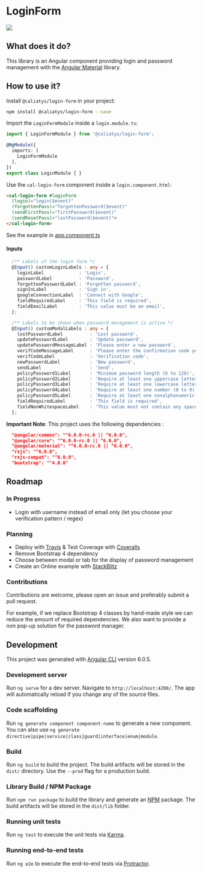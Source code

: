 # LoginForm

<a href="https://nodei.co/npm/@caliatys/login-form/" target="_blank">
  <img src="https://nodei.co/npm/@caliatys/login-form.svg?downloads=true&downloadRank=true&stars=true">
</a>

## What does it do?
This library is an Angular component providing login and password management with the [Angular Material](https://material.angular.io) library.

## How to use it?
Install `@caliatys/login-form` in your project:
```sh
npm install @caliatys/login-form --save
```

Import the `LoginFormModule` inside a `login.module.ts`:
```typescript
import { LoginFormModule } from '@caliatys/login-form';

@NgModule({
  imports: [
    LoginFormModule
  ],
})
export class LoginModule { }
```

Use the `cal-login-form` component inside a `login.component.html`:
```html
<cal-login-form #loginForm 
  (login)="login($event)" 
  (forgottenPass)="forgottenPassword($event)" 
  (sendFirstPass)="firstPassword($event)" 
  (sendResetPass)="lostPassword($event)">
</cal-login-form>
```

See the example in [app.component.ts](https://github.com/Caliatys/LoginComponent/blob/master/src/app/app.component.ts)

#### Inputs
```typescript
  /** Labels of the login form */
  @Input() customLoginLabels : any = {
    loginLabel             : 'Login',
    passwordLabel          : 'Password',
    forgottenPasswordLabel : 'Forgotten password',
    signInLabel            : 'Sign in',
    googleConnectionLabel  : 'Connect with Google',
    fieldRequiredLabel     : 'This field is required',
    fieldEmailLabel        : 'This value must be an email',
  };

  /** Labels to be shown when password management is active */
  @Input() customModalLabels : any = {
    lostPasswordLabel          : 'Lost password',
    updatePasswordLabel        : 'Update password',
    updatePasswordMessageLabel : 'Please enter a new password',
    verifCodeMessageLabel      : 'Please enter the confirmation code you will receive by email',
    verifCodeLabel             : 'Verification code',
    newPasswordLabel           : 'New password',
    sendLabel                  : 'Send',
    policyPassword1Label       : 'Minimum password length (6 to 128)',
    policyPassword2Label       : 'Require at least one uppercase letter (A to Z)',
    policyPassword3Label       : 'Require at least one lowercase letter (a to z)',
    policyPassword4Label       : 'Require at least one number (0 to 9)',
    policyPassword5Label       : 'Require at least one nonalphanumeric character ! @ # $ % ^ & * ( ) _ + - = [ ] { } | \'',
    fieldRequiredLabel         : 'This field is required',
    fieldNonWhitespaceLabel    : 'This value must not contain any spaces',
  };
```

**Important Note**: This project uses the following dependencies :
```json
  "@angular/common": "^6.0.0-rc.0 || ^6.0.0",
  "@angular/core": "^6.0.0-rc.0 || ^6.0.0",
  "@angular/material": "^6.0.0-rc.0 || ^6.0.0",
  "rxjs": "^6.0.0",
  "rxjs-compat": "^6.0.0",
  "bootstrap": "^4.0.0"
```

## Roadmap

### In Progress
- Login with username instead of email only (let you choose your verification pattern / regex)

### Planning
- Deploy with [Travis](https://travis-ci.org/) & Test Coverage with [Coveralls](https://coveralls.io/)
- Remove Bootstrap 4 dependency
- Choose between modal or tab for the display of password management
- Create an Online example with [StackBlitz](https://stackblitz.com)

### Contributions

Contributions are welcome, please open an issue and preferably submit a pull request.

For example, if we replace Bootstrap 4 classes by hand-made style we can reduce the amount of required dependencies.
We also want to provide a non pop-up solution for the password manager.

## Development

This project was generated with [Angular CLI](https://github.com/angular/angular-cli) version 6.0.5.

### Development server

Run `ng serve` for a dev server. Navigate to `http://localhost:4200/`. The app will automatically reload if you change any of the source files.

### Code scaffolding

Run `ng generate component component-name` to generate a new component. You can also use `ng generate directive|pipe|service|class|guard|interface|enum|module`.

### Build

Run `ng build` to build the project. The build artifacts will be stored in the `dist/` directory. Use the `--prod` flag for a production build.

### Library Build / NPM Package

Run `npm run package` to build the library and generate an [NPM](https://www.npmjs.com) package.
The build artifacts will be stored in the `dist/lib` folder.

### Running unit tests

Run `ng test` to execute the unit tests via [Karma](https://karma-runner.github.io).

### Running end-to-end tests

Run `ng e2e` to execute the end-to-end tests via [Protractor](http://www.protractortest.org/).